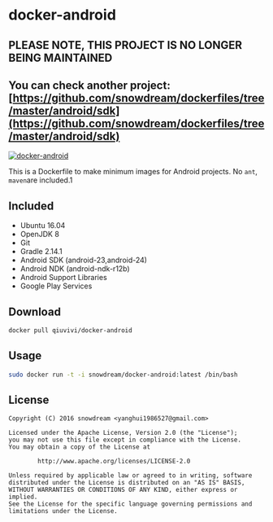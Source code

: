 # docker-android

## PLEASE NOTE, THIS PROJECT IS NO LONGER BEING MAINTAINED
## You can check another project: [https://github.com/snowdream/dockerfiles/tree/master/android/sdk](https://github.com/snowdream/dockerfiles/tree/master/android/sdk)

[![docker-android](http://dockeri.co/image/snowdream/docker-android)](https://hub.docker.com/r/snowdream/docker-android/)

This is a Dockerfile to make minimum images for Android projects.
No `ant`, `maven`are included.1

## Included
* Ubuntu 16.04
* OpenJDK 8
* Git
* Gradle 2.14.1
* Android SDK (android-23,android-24)
* Android NDK (android-ndk-r12b)
* Android Support Libraries
* Google Play Services

## Download
```bash
docker pull qiuvivi/docker-android
```

## Usage
```bash
sudo docker run -t -i snowdream/docker-android:latest /bin/bash
```

## License
```
Copyright (C) 2016 snowdream <yanghui1986527@gmail.com>

Licensed under the Apache License, Version 2.0 (the "License");
you may not use this file except in compliance with the License.
You may obtain a copy of the License at

        http://www.apache.org/licenses/LICENSE-2.0

Unless required by applicable law or agreed to in writing, software
distributed under the License is distributed on an "AS IS" BASIS,
WITHOUT WARRANTIES OR CONDITIONS OF ANY KIND, either express or implied.
See the License for the specific language governing permissions and
limitations under the License.
```


